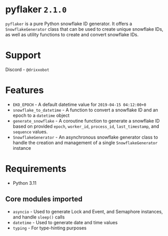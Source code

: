 # pyflaker `2.1.0`
`pyflaker` is a pure Python snowflake ID generator. It offers a `SnowflakeGenerator` class that can be used to create unique snowflake IDs, as well as utility functions to create and convert snowflake IDs.

# Support
Discord - `@drixxobot`

# Features
- `EKO_EPOCH` - A default datetime value for `2019-04-15 04:12:00+0`
- `snowflake_to_datetime` - A function to convert a snowflake ID and an epoch to a `datetime` object
- `generate_snowflake` - A coroutine function to generate a snowflake ID based on provided `epoch`, `worker_id`, `process_id`, `last_timestamp`, and `sequence` values.
- `SnowflakeGenerator` - An asynchronous snowflake generator class to handle the creation and management of a single `SnowflakeGenerator` instance

# Requirements
- Python 3.11

## Core modules imported
- `asyncio` - Used to generate Lock and Event, and Semaphore instances, and handle `sleep()` calls
- `datetime` - Used to generate date and time values
- `typing` - For type-hinting purposes

